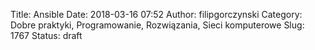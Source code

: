 Title: Ansible
Date: 2018-03-16 07:52
Author: filipgorczynski
Category: Dobre praktyki, Programowanie, Rozwiązania, Sieci komputerowe
Slug: 1767
Status: draft


